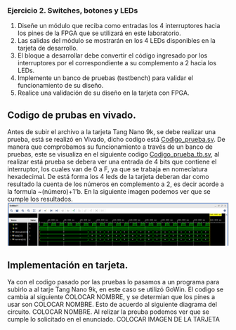 ### Ejercicio 2. Switches, botones y LEDs
1. Diseñe un módulo que reciba como entradas los 4 interruptores hacia los pines de la FPGA que se utilizará en este laboratorio.
2. Las salidas del módulo se mostrarán en los 4 LEDs disponibles en la tarjeta de desarrollo.
3. El bloque a desarrollar debe convertir el código ingresado por los interruptores por el correspondiente a su complemento a 2 hacia los LEDs.
4. Implemente un banco de pruebas (testbench) para validar el funcionamiento de su diseño.
5. Realice una validación de su diseño en la tarjeta con FPGA.
## Codigo de prubas en vivado.
Antes de subir el archivo a la tarjeta Tang Nano 9k, se debe realizar una prueba, está se realizó en Vivado, dicho codigo está  [Codigo_prueba.sv](Laboratorio-1_Taller-de-Digitales_Grupo-4\Laboratorio_1\Problema_2). De manera que comprobamos su funcionamiento a través de un banco de pruebas, este se visualiza en el siguiente codigo  [Codigo_prueba_tb.sv](Laboratorio-1_Taller-de-Digitales_Grupo-4\Laboratorio_1\Problema_2), al realizar está prueba se debera ver una entrada de 4 bits que contiene el interruptor, los cuales van de 0 a F, ya que se trabaja en nomeclatura hexadecimal. De está forma los 4 leds de la tarjeta deberan dar como resultado la cuenta de los números en complemento a 2, es decir acorde a la formula ~(número)+1'b. En la siguiente imagen podemos ver que se cumple los resultados. 
![Resultados del testbench](prueba_del_codigo.png)
## Implementación en tarjeta. 
Ya con el codigo pasado por las pruebas lo pasamos a un programa para subirlo a al tarje Tang Nano 9k, en este caso se utilizó GoWin. El codigo se cambia al siguiente COLOCAR NOMBRE, y se determian que los pines a usar son  COLOCAR NOMBRE. Esto de acuerdo al siguiente diagrama del circuito. COLOCAR NOMBRE.
Al relizar la preuba podemos ver que se cumple lo solicitado en el enunciado.
COLOCAR IMAGEN DE LA TARJETA
